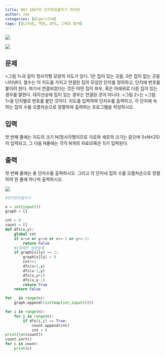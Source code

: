 ```yaml
---
title: BOJ 2667번 단지번호붙이기 파이썬
author: Jae
categories: [Algorithm]
tags: [알고리즘, 백준, DFS, 그래프 탐색]
---
```


![](https://images.velog.io/images/a87380/post/7d8dcb0e-a97f-4c44-bb2d-13e68ae54c36/image.png)

![](https://images.velog.io/images/a87380/post/07000743-d96c-44f6-9155-1d1554fd9092/image.png)

## 문제

<그림 1>과 같이 정사각형 모양의 지도가 있다. 1은 집이 있는 곳을, 0은 집이 없는 곳을 나타낸다. 철수는 이 지도를 가지고 연결된 집의 모임인 단지를 정의하고, 단지에 번호를 붙이려 한다. 여기서 연결되었다는 것은 어떤 집이 좌우, 혹은 아래위로 다른 집이 있는 경우를 말한다. 대각선상에 집이 있는 경우는 연결된 것이 아니다. <그림 2>는 <그림 1>을 단지별로 번호를 붙인 것이다. 지도를 입력하여 단지수를 출력하고, 각 단지에 속하는 집의 수를 오름차순으로 정렬하여 출력하는 프로그램을 작성하시오.

## 입력

첫 번째 줄에는 지도의 크기 N(정사각형이므로 가로와 세로의 크기는 같으며 5≤N≤25)이 입력되고, 그 다음 N줄에는 각각 N개의 자료(0혹은 1)가 입력된다.

## 출력

첫 번째 줄에는 총 단지수를 출력하시오. 그리고 각 단지내 집의 수를 오름차순으로 정렬하여 한 줄에 하나씩 출력하시오.

![](https://images.velog.io/images/a87380/post/169b8b65-fe30-4118-8891-08f90756171e/image.png)

```python
#단지번호붙이기

n = int(input())
graph = []

cnt = 0
count = []
def dfs(x,y):
    global cnt
    if x>=n or y>=n or x<=-1 or y<=-1:
        return False
    #1일때만 방문등록
    if graph[x][y] == 1:
        graph[x][y] = 0
        cnt+=1
        dfs(x+1,y)
        dfs(x-1,y)
        dfs(x,y+1)
        dfs(x,y-1)
        return True
    return False

for _ in range(n):
    graph.append(list(map(int,input())))

for i in range(n):
    for j in range(n):
        if dfs(i,j) == True:
            count.append(cnt)
            cnt = 0
print(len(count))
count.sort()
for c in count:
    print(c)
```
